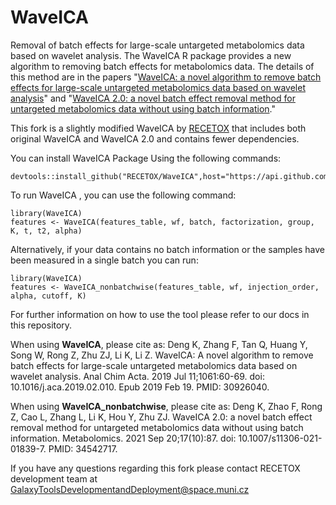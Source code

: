 # WaveICA
Removal of batch effects for large-scale untargeted metabolomics data based on wavelet analysis.
The WaveICA R package provides a new algorithm to removing batch effects for metabolomics data. The details of this
method are in the papers "[WaveICA: a novel algorithm to remove batch effects for large-scale untargeted metabolomics
data based on wavelet analysis](https://doi.org/10.1016/j.aca.2019.02.010)" and "[WaveICA 2.0: a novel batch effect
removal method for untargeted metabolomics data without using batch information](https://doi.org/10.1007/s11306-021-01839-7)."

This fork is a slightly modified WaveICA by [RECETOX](https://github.com/RECETOX) that includes both original WaveICA
and WaveICA 2.0 and contains fewer dependencies.

You can install WaveICA Package Using the following commands:
    
    devtools::install_github("RECETOX/WaveICA",host="https://api.github.com")

To run WaveICA , you can use the following command:
    
    library(WaveICA)
    features <- WaveICA(features_table, wf, batch, factorization, group, K, t, t2, alpha)

Alternatively, if your data contains no batch information or the samples have been measured in a single batch you can run:

    library(WaveICA)
    features <- WaveICA_nonbatchwise(features_table, wf, injection_order, alpha, cutoff, K)

For further information on how to use the tool please refer to our docs in this repository.

When using **WaveICA**, please cite as: Deng K, Zhang F, Tan Q, Huang Y, Song W, Rong Z, Zhu ZJ, Li K, Li Z. 
WaveICA: A novel algorithm to remove batch effects for large-scale untargeted metabolomics data based on wavelet
analysis. Anal Chim Acta. 2019 Jul 11;1061:60-69. doi: 10.1016/j.aca.2019.02.010. Epub 2019 Feb 19. PMID: 30926040.

When using **WaveICA_nonbatchwise**, please cite as: Deng K, Zhao F, Rong Z, Cao L, Zhang L, Li K, Hou Y, Zhu ZJ.
WaveICA 2.0: a novel batch effect removal method for untargeted metabolomics data without using batch information.
Metabolomics. 2021 Sep 20;17(10):87. doi: 10.1007/s11306-021-01839-7. PMID: 34542717.

If you have any questions regarding this fork please contact RECETOX development team at [GalaxyToolsDevelopmentandDeployment@space.muni.cz](mailto:GalaxyToolsDevelopmentandDeployment@space.muni.cz)



